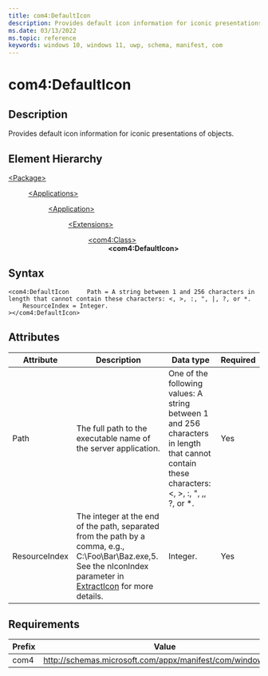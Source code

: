 ```yaml
---
title: com4:DefaultIcon
description: Provides default icon information for iconic presentations of objects. (com4:DefaultIcon)
ms.date: 03/13/2022
ms.topic: reference
keywords: windows 10, windows 11, uwp, schema, manifest, com
---
```


# com4:DefaultIcon



## Description
Provides default icon information for iconic presentations of objects.



## Element Hierarchy
<dl><dt><a href = "element-package.md">&lt;Package&gt;</a></dt>
<dd>
<dl><dt><a href = "element-applications.md">&lt;Applications&gt;</a></dt>
<dd>
<dl><dt><a href = "element-application.md">&lt;Application&gt;</a></dt>
<dd>
<dl><dt><a href = "element-1-extensions.md">&lt;Extensions&gt;</a></dt>
<dd>
<dl><dt><a href = "element-com4-class.md">&lt;com4:Class&gt;</a></dt>
<dd>
<b>&lt;com4:DefaultIcon&gt;</b>
</dd>
</dl>
</dd>
</dl>
</dd>
</dl>
</dd>
</dl>
</dd>
</dl>

## Syntax
```syntax
<com4:DefaultIcon     Path = A string between 1 and 256 characters in length that cannot contain these characters: <, >, :, ", |, ?, or *.
    ResourceIndex = Integer.
></com4:DefaultIcon>
```


## Attributes

| Attribute | Description | Data type | Required |
| -----------| -------------| -----------| ----------|
| Path | The full path to the executable name of the server application. | One of the following values: A string between 1 and 256 characters in length that cannot contain these characters: <, >, :, ", ,, ?, or *.| Yes |
| ResourceIndex | The integer at the end of the path, separated from the path by a comma, e.g., C:\Foo\Bar\Baz.exe,5. See the nIconIndex parameter in [ExtractIcon](/windows/win32/api/shellapi/nf-shellapi-extracticona) for more details. | Integer.| Yes |



## Requirements
| Prefix | Value |
| ---------------| -------------------------------------------------------------|
| com4 | http://schemas.microsoft.com/appx/manifest/com/windows10/4 |
